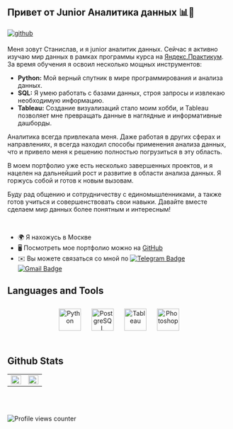 ## Привет от Junior Аналитика данных 📊👋  
<a href="https://github.com/StanislavTark" target="_blank">
<img src=https://img.shields.io/badge/github-%2324292e.svg?&style=for-the-badge&logo=github&logoColor=white alt=github style="margin-bottom: 5px;" />
</a>  

Меня зовут Станислав, и я junior аналитик данных. Сейчас я активно изучаю мир данных в рамках программы курса на [Яндекс.Практикум](https://practicum.yandex.ru/). За время обучения я освоил несколько мощных инструментов:

* **Python:** Мой верный спутник в мире программирования и анализа данных.
* **SQL:** Я умею работать с базами данных, строя запросы и извлекаю необходимую информацию.
* **Tableau:** Создание визуализаций стало моим хобби, и Tableau позволяет мне превращать данные в наглядные и информативные дашборды.

Аналитика всегда привлекала меня. Даже работая в других сферах и направлениях, я всегда находил способы применения анализа данных, что и привело меня к решению полностью погрузиться в эту область.

В моем портфолио уже есть несколько завершенных проектов, и я нацелен на дальнейший рост и развитие в области анализа данных. Я горжусь собой и готов к новым вызовам.

Буду рад общению и сотрудничеству с единомышленниками, а также готов учиться и совершенствовать свои навыки. Давайте вместе сделаем мир данных более понятным и интересным!  
  

<br/>  

* 🌍 Я нахожусь в Москве
* 🖥️ Посмотреть мое портфолио можно на [GitHub](http://github.com/StanislavTark/Portfolio)
* ✉️ Вы можете связаться со мной по  [![Telegram Badge](https://img.shields.io/badge/-stastark-blue?style=flat&logo=Telegram&logoColor=white)](https://t.me/stastark) [![Gmail Badge](https://img.shields.io/badge/-Gmail-red?style=flat&logo=Gmail&logoColor=white)](mailto:tarkovst@gmail.com)

## Languages and Tools  
<div align="center">  
<a href="https://www.python.org/" target="_blank"><img style="margin: 10px" src="https://profilinator.rishav.dev/skills-assets/python-original.svg" alt="Python" height="50" /></a>  
<a href="https://www.postgresql.org/" target="_blank"><img style="margin: 10px" src="https://profilinator.rishav.dev/skills-assets/postgresql-original-wordmark.svg" alt="PostgreSQL" height="50" /></a>  
<a href="https://www.tableau.com/" target="_blank"><img style="margin: 10px" src="https://profilinator.rishav.dev/skills-assets/tableau.svg" alt="Tableau" height="50" /></a>  
<a href="https://www.adobe.com/in/products/photoshop.html" target="_blank"><img style="margin: 10px" src="https://profilinator.rishav.dev/skills-assets/photoshop-plain.svg" alt="Photoshop" height="50" /></a>  
</div>  

<br/>  


## Github Stats  
<table><tr><td valign="top" width="50%">

<img src="https://github-readme-stats.vercel.app/api?username=StanislavTark&show_icons=true&count_private=true&hide_border=true" align="left" style="width: 100%" />

</td><td valign="top" width="50%">

<img src="https://github-readme-stats.vercel.app/api/top-langs/?username=StanislavTark&hide_border=true&layout=compact" align="left" style="width: 100%" />

</td></tr></table>  

<br/>  

  

<br/>  

![Profile views counter](https://komarev.com/ghpvc/?username=StanislavTark&&style=flat-square)  
  

<br/>  


<br />
